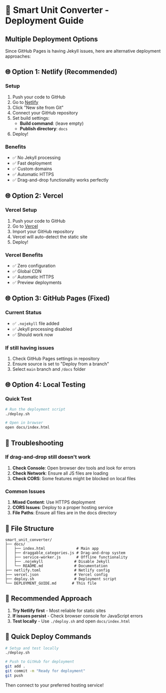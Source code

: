 # 🚀 Smart Unit Converter - Deployment Guide

## Multiple Deployment Options

Since GitHub Pages is having Jekyll issues, here are alternative deployment approaches:

## 🌐 **Option 1: Netlify (Recommended)**

### Setup

1. Push your code to GitHub
2. Go to [Netlify](https://netlify.com)
3. Click "New site from Git"
4. Connect your GitHub repository
5. Set build settings:
   - **Build command**: (leave empty)
   - **Publish directory**: `docs`
6. Deploy!

### Benefits

- ✅ No Jekyll processing
- ✅ Fast deployment
- ✅ Custom domains
- ✅ Automatic HTTPS
- ✅ Drag-and-drop functionality works perfectly

## 🌐 **Option 2: Vercel**

### Vercel Setup

1. Push your code to GitHub
2. Go to [Vercel](https://vercel.com)
3. Import your GitHub repository
4. Vercel will auto-detect the static site
5. Deploy!

### Vercel Benefits

- ✅ Zero configuration
- ✅ Global CDN
- ✅ Automatic HTTPS
- ✅ Preview deployments

## 🌐 **Option 3: GitHub Pages (Fixed)**

### Current Status

- ✅ `.nojekyll` file added
- ✅ Jekyll processing disabled
- ✅ Should work now

### If still having issues

1. Check GitHub Pages settings in repository
2. Ensure source is set to "Deploy from a branch"
3. Select `main` branch and `/docs` folder

## 🌐 **Option 4: Local Testing**

### Quick Test

```bash
# Run the deployment script
./deploy.sh

# Open in browser
open docs/index.html
```

## 🔧 **Troubleshooting**

### If drag-and-drop still doesn't work

1. **Check Console**: Open browser dev tools and look for errors
2. **Check Network**: Ensure all JS files are loading
3. **Check CORS**: Some features might be blocked on local files

### Common Issues

1. **Mixed Content**: Use HTTPS deployment
2. **CORS Issues**: Deploy to a proper hosting service
3. **File Paths**: Ensure all files are in the docs directory

## 📁 **File Structure**

```text
smart_unit_converter/
├── docs/
│   ├── index.html              # Main app
│   ├── draggable_categories.js # Drag-and-drop system
│   ├── service-worker.js       # Offline functionality
│   ├── .nojekyll              # Disable Jekyll
│   └── README.md              # Documentation
├── netlify.toml               # Netlify config
├── vercel.json                # Vercel config
├── deploy.sh                  # Deployment script
└── DEPLOYMENT_GUIDE.md       # This file
```

## 🎯 **Recommended Approach**

1. **Try Netlify first** - Most reliable for static sites
2. **If issues persist** - Check browser console for JavaScript errors
3. **Test locally** - Use `./deploy.sh` and open `docs/index.html`

## 🚀 **Quick Deploy Commands**

```bash
# Setup and test locally
./deploy.sh

# Push to GitHub for deployment
git add .
git commit -m "Ready for deployment"
git push
```

Then connect to your preferred hosting service!
